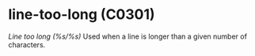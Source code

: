 # line-too-long (C0301)
*Line too long (%s/%s)* Used when a line is longer than a given number
of characters.
